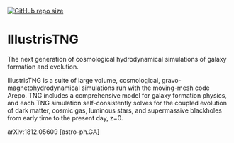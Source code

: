 [![GitHub repo size](https://img.shields.io/github/repo-size/TheNewThinkTank/IllustrisTNG?style=flat&logo=github&logoColor=whitesmoke&label=Repo%20Size)](https://github.com/TheNewThinkTank/IllustrisTNG/archive/refs/heads/main.zip)
# IllustrisTNG
The next generation of cosmological hydrodynamical simulations of galaxy formation and evolution.

IllustrisTNG is a suite of large volume, cosmological, gravo-magnetohydrodynamical simulations run with the moving-mesh code Arepo. TNG includes a comprehensive model for galaxy formation physics, and each TNG simulation self-consistently solves for the coupled evolution of dark matter, cosmic gas, luminous stars, and supermassive blackholes from early time to the present day, z=0.

arXiv:1812.05609 [astro-ph.GA]
